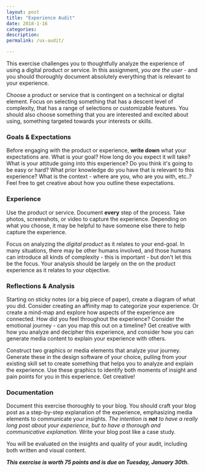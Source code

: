 ```yaml
---
layout: post
title: "Experience Audit"
date: 2018-1-16
categories:
description:
permalink: /ux-audit/

---
```


This exercise challenges you to thoughtfully analyze the experience of using a digital product or service. In this assignment, *you are the user* - and you should thoroughly document absolutely everything that is relevant to your experience.

Choose a product or service that is contingent on a technical or digital element. Focus on selecting something that has a descent level of complexity, that has a range of selections or customizable features. You should also choose something that you are interested and excited about using, something targeted towards your interests or skills.

### Goals & Expectations
Before engaging with the product or experience, **write down** what your expectations are. What is your goal? How long do you expect it will take? What is your attitude going into this experience? Do you think it's going to be easy or hard? What prior knowledge do you have that is relevant to this experience? What is the context - where are you, who are you with, etc..? Feel free to get creative about how you outline these expectations.

### Experience
Use the product or service. Document **every** step of the process. Take photos, screenshots, or video to capture the experience. Depending on what you choose, it may be helpful to have someone else there to help capture the experience.

Focus on analyzing the *digital product* as it relates to your end-goal. In many situations, there may be other humans involved, and those humans can introduce all kinds of complexity - this is important - but don't let this be the focus. Your analysis should be largely on the on the product experience as it relates to your objective.

### Reflections & Analysis
Starting on sticky notes (or a big piece of paper), create a diagram of what you did. Consider creating an affinity map to categorize your experience. Or create a mind-map and explore how aspects of the experience are connected. How did you feel throughout the experience? Consider the emotional journey - can you map this out on a timeline? Get creative with how you analyze and decipher this experience, and consider how you can generate media content to explain your experience with others.

Construct two graphics or media elements that analyze your journey. Generate these in the design software of your choice, pulling from your existing skill set to create something that helps you to analyze and explain the experience. Use these graphics to identify both moments of insight and pain points for you in this experience. Get creative!

### Documentation
Document this exercise thoroughly to your blog. You should craft your blog post as a step-by-step explanation of the experience, emphasizing media elements to communicate your insights. *The intention is **not** to have a really long post about your experience, but to have a thorough and communicative explanation*. Write your blog post like a case study.

You will be evaluated on the insights and quality of your audit, including both written and visual content.

***This exercise is worth 75 points and is due on Tuesday, January 30th.***
